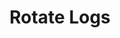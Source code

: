 ---
sidebar_position: 2
title: "Rotate Logs"
sidebar_label: "Rotate Logs"
description: "Manage log rotation in Alpine Linux systems - configure logrotate, set retention policies, compress old logs, and prevent disk space exhaustion."
keywords:
  - "alpine log rotation"
  - "logrotate configuration"
  - "log retention"
  - "log compression"
  - "disk space management"
tags:
  - alpine
  - log-rotation
  - logrotate
  - retention-policies
  - disk-management
slug: /linux/alpine/administration/log-management/rotate-logs
---